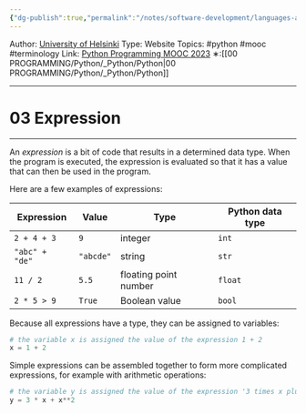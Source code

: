 ```yaml
---
{"dg-publish":true,"permalink":"/notes/software-development/languages-and-frameworks/python/0-python-programming-mooc/introduction/part-2/01-programming-terminology/03-expression/","created":"2025-07-13T15:25:00.412+08:00"}
---
```


Author: [University of Helsinki](https://programming-23.mooc.fi/)
Type: Website
Topics: #python #mooc #terminology
Link: [Python Programming MOOC 2023](https://programming-23.mooc.fi/)
∗:[[00 PROGRAMMING/Python/_Python/Python\|00 PROGRAMMING/Python/_Python/Python]] 

---
# 03 Expression

--- 
An _expression_ is a bit of code that results in a determined data type. When the program is executed, the expression is evaluated so that it has a value that can then be used in the program.

Here are a few examples of expressions:

|Expression|Value|Type|Python data type|
|---|---|---|---|
|`2 + 4 + 3`|`9`|integer|`int`|
|`"abc" + "de"`|`"abcde"`|string|`str`|
|`11 / 2`|`5.5`|floating point number|`float`|
|`2 * 5 > 9`|`True`|Boolean value|`bool`|

Because all expressions have a type, they can be assigned to variables:

```python
# the variable x is assigned the value of the expression 1 + 2
x = 1 + 2
```

Simple expressions can be assembled together to form more complicated expressions, for example with arithmetic operations:

```python
# the variable y is assigned the value of the expression '3 times x plus x squared'
y = 3 * x + x**2
```

